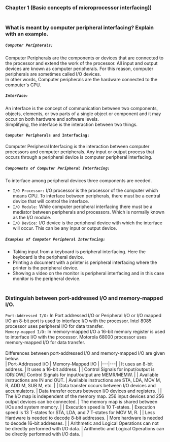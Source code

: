 ### Chapter 1 (Basic concepts of microprocessor interfacing))

### **<br/>What is meant by computer peripheral interfacing? Explain with an example.**

##### `Computer Peripherals:`
Computer Peripherals are the components or devices that are connected to the processor and extend the work of the processor. All input and output devices are known as computer peripherals. For this reason, computer peripherals are sometimes called I/O devices.<br/>
In other words, Computer peripherals are the hardware connected to the computer's CPU.<br/>
##### `Interface:`
An interface is the concept of communication between two components, objects, elements, or two parts of a single object or component and it may occur on both hardware and software levels.<br/>
Simplifying, the interface is the interaction between two things.<br/>
#### `Computer Peripherals and Interfacing:`
Computer Peripheral Interfacing is the interaction between computer processors and computer peripherals. Any input or output process that
occurs through a peripheral device is computer peripheral interfacing.<br/>

##### `Components of Computer Peripheral Interfacing:`
To interface among peripheral devices three components are needed.
  - `I/O Processor:` I/O processor is the processor of the computer which means CPU. To interface between peripherals, there must be a central device that will control the interface.
  - `I/O Module:` While computer peripheral interfacing there must be a mediator between peripherals and processors. Which is normally known as the I/O module.
  - `I/O Device:` I/O device is the peripheral device with which the interface will occur. This can be any input or output device.

##### `Examples of Computer Peripheral Interfacing:`
  - Taking input from a keyboard is peripheral interfacing. Here the keyboard is the peripheral device.
  - Printing a document with a printer is peripheral interfacing where the printer is the peripheral device.
  - Showing a video on the monitor is peripheral interfacing and in this case monitor is the peripheral device.

### **<br/>Distinguish between port-addressed I/O and memory-mapped I/O.**
`Port-Addressed I/O:` In Port addressed I/O or Peripheral I/O or I/O mapped I/O an 8-bit port is used to interface I/O with the processor. Intel 8085 processor uses peripheral I/O for data transfer.<br/>
`Memory-mapped I/O:` In memory-mapped I/O a 16-bit memory register is used to interface I/O with the processor. Motorola 68000 processor uses memory-mapped I/O for data transfer.<br/><br/>
Differences between port-addressed I/O and memory-mapped I/O are given below.<br/>
| Port-Addressed I/O | Memory-Mapped I/O |
|---|---|
| It uses an 8-bit address. | It uses a 16-bit address. |
| Control Signals for input/output is IOR/IOW.| Control Signals for input/output are MEMR/MEMW. |
| Available instructions are IN and OUT. | Available instructions are STA, LDA, MOV M, R, ADD M, SUB M, etc. |
| Data transfer occurs between I/O devices and accumulators. | Data transfer occurs between I/O devices and registers. |
| The I/O map is independent of the memory map. 256 input devices and 256 output devices can be connected. | The memory map is shared between I/Os and system memory. |
| Execution speed is 10 T-states. | Execution speed is 13 T-states for STA, LDA, and 7 T-states for MOV M, R. |
| Less Hardware is needed to decode 8-bit addresses. | More hardware is needed to decode 16-bit addresses. |
| Arithmetic and Logical Operations can not be directly performed with I/O data. | Arithmetic and Logical Operations can be directly performed with I/O data. |










